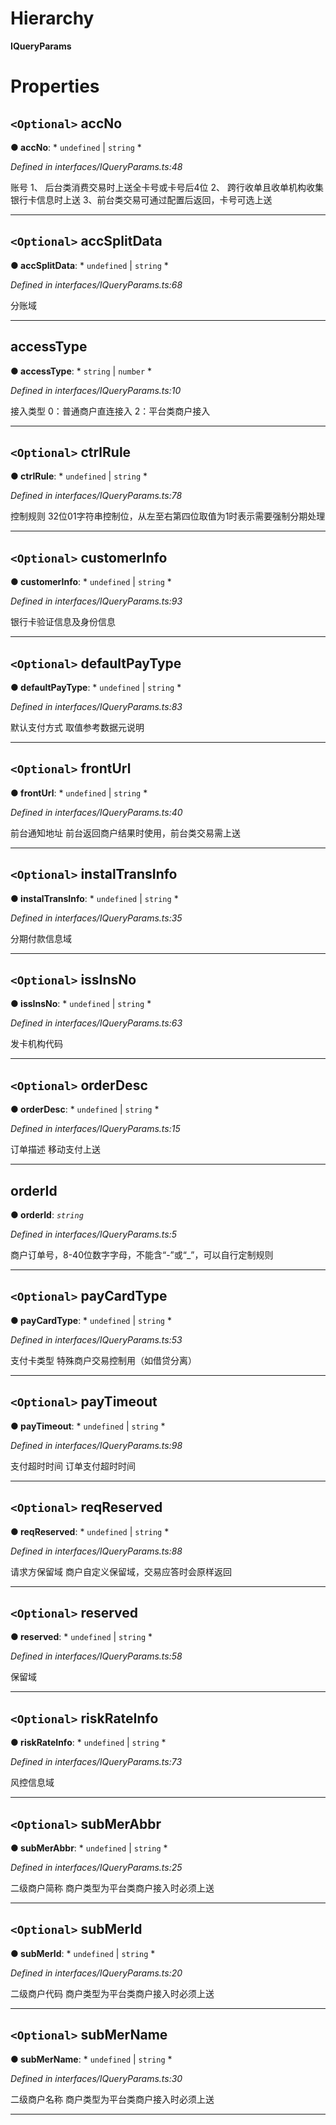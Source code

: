

# Hierarchy

**IQueryParams**

# Properties

<a id="accno"></a>

## `<Optional>` accNo

**● accNo**: * `undefined` &#124; `string`
*

*Defined in interfaces/IQueryParams.ts:48*

账号 1、 后台类消费交易时上送全卡号或卡号后4位 2、 跨行收单且收单机构收集银行卡信息时上送 3、前台类交易可通过配置后返回，卡号可选上送

___
<a id="accsplitdata"></a>

## `<Optional>` accSplitData

**● accSplitData**: * `undefined` &#124; `string`
*

*Defined in interfaces/IQueryParams.ts:68*

分账域

___
<a id="accesstype"></a>

##  accessType

**● accessType**: * `string` &#124; `number`
*

*Defined in interfaces/IQueryParams.ts:10*

接入类型 0：普通商户直连接入 2：平台类商户接入

___
<a id="ctrlrule"></a>

## `<Optional>` ctrlRule

**● ctrlRule**: * `undefined` &#124; `string`
*

*Defined in interfaces/IQueryParams.ts:78*

控制规则 32位01字符串控制位，从左至右第四位取值为1时表示需要强制分期处理

___
<a id="customerinfo"></a>

## `<Optional>` customerInfo

**● customerInfo**: * `undefined` &#124; `string`
*

*Defined in interfaces/IQueryParams.ts:93*

银行卡验证信息及身份信息

___
<a id="defaultpaytype"></a>

## `<Optional>` defaultPayType

**● defaultPayType**: * `undefined` &#124; `string`
*

*Defined in interfaces/IQueryParams.ts:83*

默认支付方式 取值参考数据元说明

___
<a id="fronturl"></a>

## `<Optional>` frontUrl

**● frontUrl**: * `undefined` &#124; `string`
*

*Defined in interfaces/IQueryParams.ts:40*

前台通知地址 前台返回商户结果时使用，前台类交易需上送

___
<a id="instaltransinfo"></a>

## `<Optional>` instalTransInfo

**● instalTransInfo**: * `undefined` &#124; `string`
*

*Defined in interfaces/IQueryParams.ts:35*

分期付款信息域

___
<a id="issinsno"></a>

## `<Optional>` issInsNo

**● issInsNo**: * `undefined` &#124; `string`
*

*Defined in interfaces/IQueryParams.ts:63*

发卡机构代码

___
<a id="orderdesc"></a>

## `<Optional>` orderDesc

**● orderDesc**: * `undefined` &#124; `string`
*

*Defined in interfaces/IQueryParams.ts:15*

订单描述 移动支付上送

___
<a id="orderid"></a>

##  orderId

**● orderId**: *`string`*

*Defined in interfaces/IQueryParams.ts:5*

商户订单号，8-40位数字字母，不能含“-”或“_”，可以自行定制规则

___
<a id="paycardtype"></a>

## `<Optional>` payCardType

**● payCardType**: * `undefined` &#124; `string`
*

*Defined in interfaces/IQueryParams.ts:53*

支付卡类型 特殊商户交易控制用（如借贷分离）

___
<a id="paytimeout"></a>

## `<Optional>` payTimeout

**● payTimeout**: * `undefined` &#124; `string`
*

*Defined in interfaces/IQueryParams.ts:98*

支付超时时间 订单支付超时时间

___
<a id="reqreserved"></a>

## `<Optional>` reqReserved

**● reqReserved**: * `undefined` &#124; `string`
*

*Defined in interfaces/IQueryParams.ts:88*

请求方保留域 商户自定义保留域，交易应答时会原样返回

___
<a id="reserved"></a>

## `<Optional>` reserved

**● reserved**: * `undefined` &#124; `string`
*

*Defined in interfaces/IQueryParams.ts:58*

保留域

___
<a id="riskrateinfo"></a>

## `<Optional>` riskRateInfo

**● riskRateInfo**: * `undefined` &#124; `string`
*

*Defined in interfaces/IQueryParams.ts:73*

风控信息域

___
<a id="submerabbr"></a>

## `<Optional>` subMerAbbr

**● subMerAbbr**: * `undefined` &#124; `string`
*

*Defined in interfaces/IQueryParams.ts:25*

二级商户简称 商户类型为平台类商户接入时必须上送

___
<a id="submerid"></a>

## `<Optional>` subMerId

**● subMerId**: * `undefined` &#124; `string`
*

*Defined in interfaces/IQueryParams.ts:20*

二级商户代码 商户类型为平台类商户接入时必须上送

___
<a id="submername"></a>

## `<Optional>` subMerName

**● subMerName**: * `undefined` &#124; `string`
*

*Defined in interfaces/IQueryParams.ts:30*

二级商户名称 商户类型为平台类商户接入时必须上送

___

